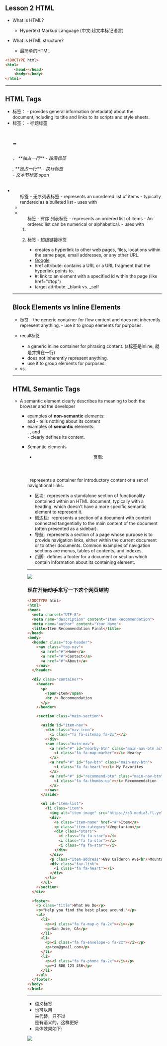 ## Lesson 2 HTML

- What is HTML?
  - Hypertext Markup Language (中文:超文本标记语言)

- What is HTML structure?
  - 最简单的HTML


```html
<!DOCTYPE html> 
<html>
    <head></head>
    <body></body> 
</html>
```

---


## HTML Tags

- <head> 标签： 
  - provides general information (metadata) about the document,including its title 
    and links to its scripts and style sheets.

- <body> 标签：
  - 标题标签 <h1> - <h6>， **独占一行** 
  - 段落标签 <p>, **独占一行**
  - 换行标签 <br>
  - 文本节标签 span

- <ul>标签 - 无序列表标签
  - represents an unordered list of items
  - typically rendered as a bulleted list
  - uses with <li>

- <ol>标签 - 有序 列表标签
  - represents an ordered list of items
  - An ordered list can be numerical or alphabetical.
  - uses with <li>

- <a>标签 - 超级链接标签
  - creates a hyperlink to other web pages, files, locations within the same page, 
    email addresses, or any other URL.
  - <a href="https://www.google.com">Google</a>
  - href attribute: contains a URL or a URL fragment that the hyperlink points to.
  - #: link to an element with a specified id within the page (like href="#top")
  - target attribute: _blank vs. _self

---

## Block Elements vs Inline Elements

- <div>标签
  - the generic container for flow content and does not inherently represent anything.
  - use it to group elements for purposes.
  
- recall<span>标签
  - a generic inline container for phrasing content. 
    (a标签是inline, 就是并排在一行)
  - does not inherently represent anything.
  - use it to group elements for purposes.

- <div> vs. <span>

---

## HTML Semantic Tags

- A semantic element clearly describes its meaning to both the browser and the developer
  - examples of **non-semantic** elements: <div> and <span> - tells nothing about its content
  - examples of **semantic** elements: <form>, <table>, and <article> - clearly defines 
    its content.



- Semantic elements
  - <header> 页眉:
    represents a container for introductory content or a set of navigational links.
  - <section> 区块: 
    represents a standalone section of functionality contained within an HTML document, typically with a heading, 
    which doesn't have a more specific semantic element to represent it.
  - <aside> 侧边栏: 
    represents a section of a document with content connected tangentially to 
    the main content of the document (often presented as a sidebar).
  - <nav> 导航: 
    represents a section of a page whose purpose is to provide navigation links, 
    either within the current document or to other documents. 
    Common examples of navigation sections are menus, tables of contents, and indexes.
  - <footer> 页脚: 
    defines a footer for a document or section which contain information about 
    its containing element.

---

![](img/2020-07-22-20-27-25.png)

### 现在开始动手来写一下这个网页结构

```html
<!DOCTYPE html>
<html>
<head>
  <meta charset="UTF-8">
  <meta name="description" content="Item Recommendation">
  <meta name="author" content="Your Name">
  <title>Item Recommendation Final</title>
</head>
<body>
  <header class="top-header">
    <nav class="top-nav">
      <a href="#">Home</a>
      <a href="#">Contact</a>
      <a href="#">About</a>
    </nav>
  </header>
  
  <div class="container">
    <header>
      <p>
        <span>Item</span>
        <br /> Recommendation
      </p>
    </header>

    <section class="main-section">

      <aside id="item-nav">
        <div class="nav-icon">
          <i class="fa fa-sitemap fa-2x"></i>
        </div>
        <nav class="main-nav">
          <a href="#" id="nearby-btn" class="main-nav-btn active">
            <i class="fa fa-map-marker"></i> Nearby
          </a>
          <a href="#" id="fav-btn" class="main-nav-btn">
            <i class="fa fa-heart"></i> My Favorites
          </a>
          <a href="#" id="recommend-btn" class="main-nav-btn">
            <i class="fa fa-thumbs-up"></i> Recommendation
          </a>
        </nav>
      </aside>

      <ul id="item-list">
        <li class="item">
          <img alt="item image" src="https://s3-media3.fl.yelpcdn.com/bphoto/EmBj4qlyQaGd9Q4oXEhEeQ/ms.jpg" />
          <div>
            <a class="item-name" href="#">Item</a>
            <p class="item-category">Vegetarian</p>
            <div class="stars">
              <i class="fa fa-star"></i>
              <i class="fa fa-star"></i>
              <i class="fa fa-star"></i>
            </div>
          </div>
          <p class="item-address">699 Calderon Ave<br/>Mountain View<br/> CA</p>
          <div class="fav-link">
            <i class="fa fa-heart"></i>
          </div>
        </li>
      </ul>
    </section>
  </div>
  
  <footer>
    <p class="title">What We Do</p>
    <p>"Help you find the best place around."</p>
    <ul>
      <li>
        <p><i class="fa fa-map-o fa-2x"></i></p>
        <p>San Jose, CA</p>
      </li>
      <li>
        <p><i class="fa fa-envelope-o fa-2x"></i></p>
        <p>tom@gmail.com</p>
      </li>
      <li>
        <p><i class="fa fa-phone fa-2x"></i></p>
        <p>+1 800 123 456</p>
      </li>
    </ul>
  </footer>
</body>
</html>
```

---

- <aside> 语义标签
- <section> 也可以用 <div> 来代替，只不过<section> 是有语义的，这样更好
- 具体效果如下:

![](img/2020-07-22-21-26-18.png)